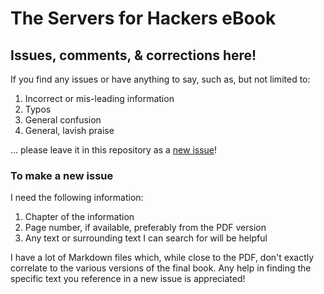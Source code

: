 The Servers for Hackers eBook
=========

## Issues, comments, & corrections here!

If you find any issues or have anything to say, such as, but not limited to:

1. Incorrect or mis-leading information
2. Typos
3. General confusion
4. General, lavish praise

... please leave it in this repository as a [new issue](https://github.com/Servers-for-Hackers/the-book/issues)!

### To make a new issue

I need the following information:

1. Chapter of the information
2. Page number, if available, preferably from the PDF version
3. Any text or surrounding text I can search for will be helpful

I have a lot of Markdown files which, while close to the PDF, don't exactly correlate to the various versions of the final book. Any help in finding the specific text you reference in a new issue is appreciated!
